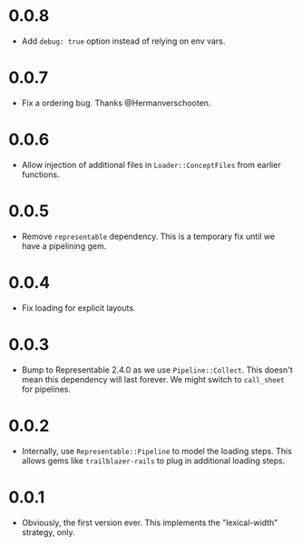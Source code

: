 # 0.0.8

* Add `debug: true` option instead of relying on env vars.

# 0.0.7

* Fix a ordering bug. Thanks @Hermanverschooten.

# 0.0.6

* Allow injection of additional files in `Loader::ConceptFiles` from earlier functions.

# 0.0.5

* Remove `representable` dependency. This is a temporary fix until we have a pipelining gem.

# 0.0.4

* Fix loading for explicit layouts.

# 0.0.3

* Bump to Representable 2.4.0 as we use `Pipeline::Collect`. This doesn't mean this dependency will last forever. We might switch to `call_sheet` for pipelines.

# 0.0.2

* Internally, use `Representable::Pipeline` to model the loading steps. This allows gems like `trailblazer-rails` to plug in additional loading steps.

# 0.0.1

* Obviously, the first version ever. This implements the "lexical-width" strategy, only.
